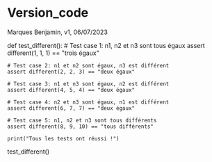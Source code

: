 # Version_code

Marques Benjamin, v1, 06/07/2023

def test_different():
    # Test case 1: n1, n2 et n3 sont tous égaux
    assert different(1, 1, 1) == "trois égaux"

    # Test case 2: n1 et n2 sont égaux, n3 est différent
    assert different(2, 2, 3) == "deux égaux"

    # Test case 3: n1 et n3 sont égaux, n2 est différent
    assert different(4, 5, 4) == "deux égaux"

    # Test case 4: n2 et n3 sont égaux, n1 est différent
    assert different(6, 7, 7) == "deux égaux"

    # Test case 5: n1, n2 et n3 sont tous différents
    assert different(8, 9, 10) == "tous différents"

    print("Tous les tests ont réussi !")

test_different()
